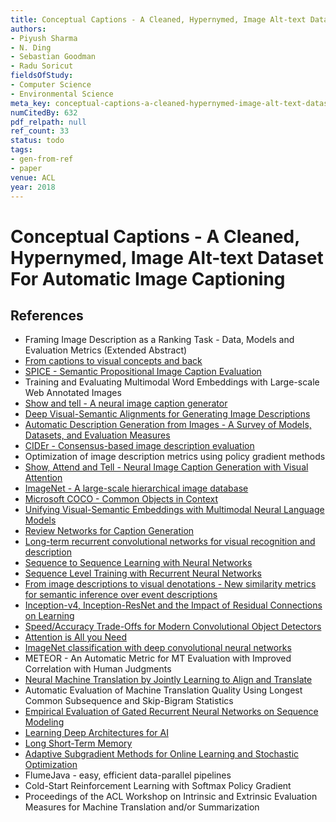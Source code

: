 ```yaml
---
title: Conceptual Captions - A Cleaned, Hypernymed, Image Alt-text Dataset For Automatic Image Captioning
authors:
- Piyush Sharma
- N. Ding
- Sebastian Goodman
- Radu Soricut
fieldsOfStudy:
- Computer Science
- Environmental Science
meta_key: conceptual-captions-a-cleaned-hypernymed-image-alt-text-dataset-for-automatic-image-captioning
numCitedBy: 632
pdf_relpath: null
ref_count: 33
status: todo
tags:
- gen-from-ref
- paper
venue: ACL
year: 2018
---
```


# Conceptual Captions - A Cleaned, Hypernymed, Image Alt-text Dataset For Automatic Image Captioning

## References

- Framing Image Description as a Ranking Task - Data, Models and Evaluation Metrics (Extended Abstract)
- [From captions to visual concepts and back](./from-captions-to-visual-concepts-and-back.md)
- [SPICE - Semantic Propositional Image Caption Evaluation](./spice-semantic-propositional-image-caption-evaluation.md)
- Training and Evaluating Multimodal Word Embeddings with Large-scale Web Annotated Images
- [Show and tell - A neural image caption generator](./show-and-tell-a-neural-image-caption-generator.md)
- [Deep Visual-Semantic Alignments for Generating Image Descriptions](./deep-visual-semantic-alignments-for-generating-image-descriptions.md)
- [Automatic Description Generation from Images - A Survey of Models, Datasets, and Evaluation Measures](./automatic-description-generation-from-images-a-survey-of-models-datasets-and-evaluation-measures.md)
- [CIDEr - Consensus-based image description evaluation](./cider-consensus-based-image-description-evaluation.md)
- Optimization of image description metrics using policy gradient methods
- [Show, Attend and Tell - Neural Image Caption Generation with Visual Attention](./show-attend-and-tell-neural-image-caption-generation-with-visual-attention.md)
- [ImageNet - A large-scale hierarchical image database](./imagenet-a-large-scale-hierarchical-image-database.md)
- [Microsoft COCO - Common Objects in Context](./microsoft-coco-common-objects-in-context.md)
- [Unifying Visual-Semantic Embeddings with Multimodal Neural Language Models](./unifying-visual-semantic-embeddings-with-multimodal-neural-language-models.md)
- [Review Networks for Caption Generation](./review-networks-for-caption-generation.md)
- [Long-term recurrent convolutional networks for visual recognition and description](./long-term-recurrent-convolutional-networks-for-visual-recognition-and-description.md)
- [Sequence to Sequence Learning with Neural Networks](./sequence-to-sequence-learning-with-neural-networks.md)
- [Sequence Level Training with Recurrent Neural Networks](./sequence-level-training-with-recurrent-neural-networks.md)
- [From image descriptions to visual denotations - New similarity metrics for semantic inference over event descriptions](./from-image-descriptions-to-visual-denotations-new-similarity-metrics-for-semantic-inference-over-event-descriptions.md)
- [Inception-v4, Inception-ResNet and the Impact of Residual Connections on Learning](./inception-v4-inception-resnet-and-the-impact-of-residual-connections-on-learning.md)
- [Speed/Accuracy Trade-Offs for Modern Convolutional Object Detectors](./speed-accuracy-trade-offs-for-modern-convolutional-object-detectors.md)
- [Attention is All you Need](./attention-is-all-you-need.md)
- [ImageNet classification with deep convolutional neural networks](./imagenet-classification-with-deep-convolutional-neural-networks.md)
- METEOR - An Automatic Metric for MT Evaluation with Improved Correlation with Human Judgments
- [Neural Machine Translation by Jointly Learning to Align and Translate](./neural-machine-translation-by-jointly-learning-to-align-and-translate.md)
- Automatic Evaluation of Machine Translation Quality Using Longest Common Subsequence and Skip-Bigram Statistics
- [Empirical Evaluation of Gated Recurrent Neural Networks on Sequence Modeling](./empirical-evaluation-of-gated-recurrent-neural-networks-on-sequence-modeling.md)
- [Learning Deep Architectures for AI](./learning-deep-architectures-for-ai.md)
- [Long Short-Term Memory](./long-short-term-memory.md)
- [Adaptive Subgradient Methods for Online Learning and Stochastic Optimization](./adaptive-subgradient-methods-for-online-learning-and-stochastic-optimization.md)
- FlumeJava - easy, efficient data-parallel pipelines
- Cold-Start Reinforcement Learning with Softmax Policy Gradient
- Proceedings of the ACL Workshop on Intrinsic and Extrinsic Evaluation Measures for Machine Translation and/or Summarization
